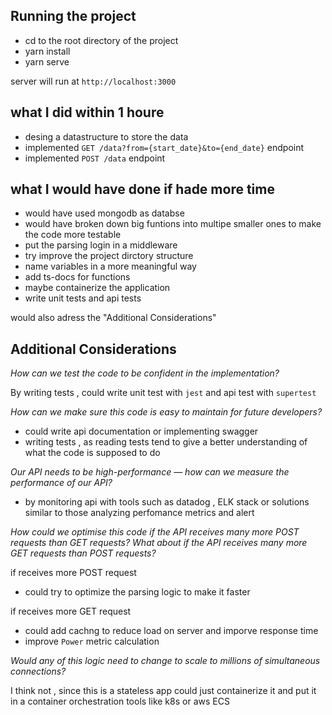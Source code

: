 

## Running the project 
- cd to the root directory of the project
- yarn install 
- yarn serve

server will run at `http://localhost:3000`


## what I did within 1 houre 
- desing a datastructure to store the data 
- implemented `GET /data?from={start_date}&to={end_date}` endpoint
- implemented `POST /data` endpoint 

## what I would have done if hade more time 
- would have used mongodb as databse 
- would have broken down big funtions into multipe smaller ones to make the code more testable
- put the parsing login in a middleware 
- try improve the project dirctory structure 
- name variables in a more meaningful way 
- add ts-docs for functions 
- maybe containerize the application  
- write unit tests and api tests 

would also adress the "Additional Considerations" 

## Additional Considerations

_How can we test the code to be confident in the implementation?_

By writing tests , could write unit test with `jest` and api test with `supertest`

_How can we make sure this code is easy to maintain for future developers?_

- could write api documentation or implementing swagger 
- writing tests , as reading tests tend to give a better understanding of what the code is supposed to do 

_Our API needs to be high-performance — how can we measure the performance of our API?_

- by monitoring api with tools such as datadog , ELK stack or solutions similar to those analyzing perfomance metrics and alert 
 

_How could we optimise this code if the API receives many more POST requests than GET requests? What about if the API receives many more GET requests than POST requests?_

if receives more POST request 
- could try to optimize the parsing logic to make it faster 

if receives more GET request 
- could add cachng to reduce load on server and imporve response time 
- improve `Power` metric calculation 

_Would any of this logic need to change to scale to millions of simultaneous connections?_

I think not , since this is a stateless app could just containerize it and put it in a container orchestration tools like k8s or aws ECS 



